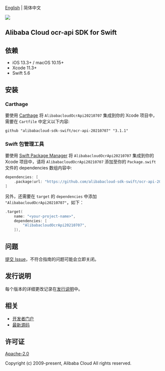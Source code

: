 [English](README.md) | 简体中文

![](https://aliyunsdk-pages.alicdn.com/icons/AlibabaCloud.svg)

## Alibaba Cloud ocr-api SDK for Swift

## 依赖

- iOS 13.3+ / macOS 10.15+
- Xcode 11.3+
- Swift 5.6

## 安装

### Carthage

要使用 [Carthage](https://github.com/Carthage/Carthage) 将 `AlibabacloudOcrApi20210707` 集成到你的 Xcode 项目中，需要在 `Cartfile` 中定义以下内容:

```ogdl
github "alibabacloud-sdk-swift/ocr-api-20210707" "3.1.1"
```

### Swift 包管理工具

要使用 [Swift Package Manager](https://swift.org/package-manager/) 将 `AlibabacloudOcrApi20210707` 集成到你的 Xcode 项目中，请将 `AlibabacloudOcrApi20210707` 添加至你的 `Package.swift` 文件的 dependencies 数组内容中:

```swift
dependencies: [
    .package(url: "https://github.com/alibabacloud-sdk-swift/ocr-api-20210707.git", from: "3.1.1")
]
```

另外，还需要在 `target` 的 `dependencies` 中添加 `"AlibabacloudOcrApi20210707"`，如下：

```swift
.target(
    name: "<your-project-name>",
    dependencies: [
        "AlibabacloudOcrApi20210707",
    ]),
```

## 问题

[提交 Issue](https://github.com/alibabacloud-sdk-swift/ocr-api-20210707/issues/new)，不符合指南的问题可能会立即关闭。

## 发行说明

每个版本的详细更改记录在[发行说明](./ChangeLog.txt)中。

## 相关

* [开发者门户](https://next.api.aliyun.com/home)
* [最新源码](https://github.com/alibabacloud-sdk-swift/ocr-api-20210707)

## 许可证

[Apache-2.0](http://www.apache.org/licenses/LICENSE-2.0)

Copyright (c) 2009-present, Alibaba Cloud All rights reserved.
